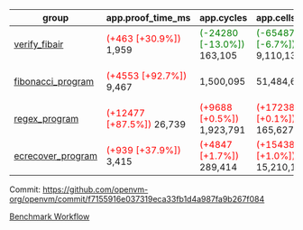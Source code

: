 | group | app.proof_time_ms | app.cycles | app.cells_used | leaf.proof_time_ms | leaf.cycles | leaf.cells_used |
| -- | -- | -- | -- | -- | -- | -- |
| [verify_fibair](https://github.com/openvm-org/openvm/blob/benchmark-results/benchmarks-dispatch/refs/heads/perf/ov-hint-ro/verify_fibair-f7155916e037319eca33fb1d4a987fa9b267f084.md) |<span style='color: red'>(+463 [+30.9%])</span> 1,959 | <span style='color: green'>(-24280 [-13.0%])</span> 163,105 | <span style='color: green'>(-654870 [-6.7%])</span> 9,110,135 |- | - | - |
| [fibonacci_program](https://github.com/openvm-org/openvm/blob/benchmark-results/benchmarks-dispatch/refs/heads/perf/ov-hint-ro/fibonacci-f7155916e037319eca33fb1d4a987fa9b267f084.md) |<span style='color: red'>(+4553 [+92.7%])</span> 9,467 |  1,500,095 |  51,484,646 |<span style='color: red'>(+339 [+5.7%])</span> 6,306 | <span style='color: green'>(-537545 [-44.3%])</span> 675,618 | <span style='color: green'>(-15025873 [-30.1%])</span> 34,889,374 |
| [regex_program](https://github.com/openvm-org/openvm/blob/benchmark-results/benchmarks-dispatch/refs/heads/perf/ov-hint-ro/regex-f7155916e037319eca33fb1d4a987fa9b267f084.md) |<span style='color: red'>(+12477 [+87.5%])</span> 26,739 | <span style='color: red'>(+9688 [+0.5%])</span> 1,923,791 | <span style='color: red'>(+172388 [+0.1%])</span> 165,627,761 |<span style='color: green'>(-1980 [-7.6%])</span> 23,972 | <span style='color: green'>(-2252672 [-50.7%])</span> 2,190,452 | <span style='color: green'>(-62017645 [-28.3%])</span> 157,402,515 |
| [ecrecover_program](https://github.com/openvm-org/openvm/blob/benchmark-results/benchmarks-dispatch/refs/heads/perf/ov-hint-ro/ecrecover-f7155916e037319eca33fb1d4a987fa9b267f084.md) |<span style='color: red'>(+939 [+37.9%])</span> 3,415 | <span style='color: red'>(+4847 [+1.7%])</span> 289,414 | <span style='color: red'>(+154384 [+1.0%])</span> 15,210,107 |<span style='color: red'>(+850 [+5.2%])</span> 17,075 | <span style='color: green'>(-1774842 [-50.9%])</span> 1,709,494 | <span style='color: green'>(-48182202 [-28.6%])</span> 120,099,599 |


Commit: https://github.com/openvm-org/openvm/commit/f7155916e037319eca33fb1d4a987fa9b267f084

[Benchmark Workflow](https://github.com/openvm-org/openvm/actions/runs/13204682742)
